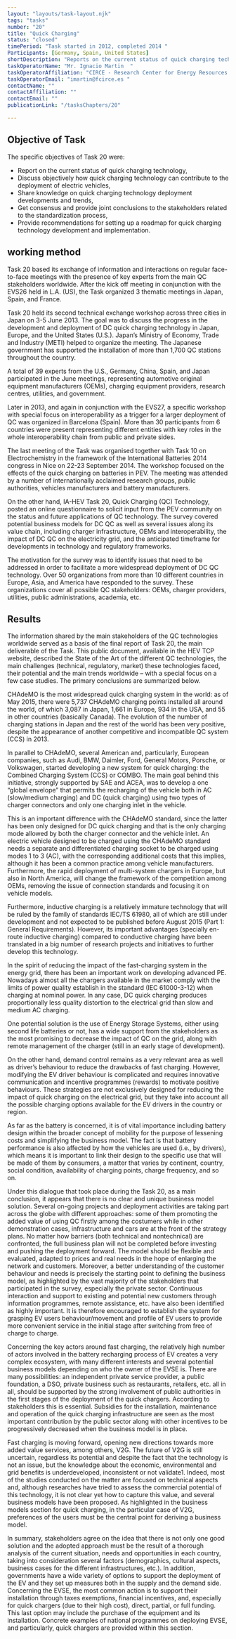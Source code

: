 ```yaml
---
layout: "layouts/task-layout.njk"
tags: "tasks"
number: "20"
title: "Quick Charging"
status: "closed"
timePeriod: "Task started in 2012, completed 2014 "
Participants: [Germany, Spain, United States]
shortDescription: "Reports on the current status of quick charging technology."
taskOperatorName: "Mr. Ignacio Martin  "
taskOperatorAffiliation: "CIRCE - Research Center for Energy Resources and Consumption "
taskOperatorEmail: "imartin@fcirce.es "
contactName: ""
contactAffiliation: ""
contactEmail: ""
publicationLink: "/tasksChapters/20"

---
```


## Objective of Task
The specific objectives of Task 20 were:  

- Report on the current status of quick charging technology, 
- Discuss objectively how quick charging technology can contribute to the deployment of electric vehicles, 
- Share knowledge on quick charging technology deployment developments and trends, 
- Get consensus and provide joint conclusions to the stakeholders related to the standardization process, 
- Provide recommendations for setting up a roadmap for quick charging technology development and implementation. 

## working method
Task 20 based its exchange of information and interactions on regular face-to-face meetings with the presence of key experts from the main QC stakeholders worldwide. After the kick off meeting in conjunction with the EVS26 held in L.A. (US), the Task organized 3 thematic meetings in Japan, Spain, and France.  

Task 20 held its second technical exchange workshop across three cities in Japan on 3-5 June 2013. The goal was to discuss the progress in the development and deployment of DC quick charging technology in Japan, Europe, and the United States (U.S.). Japan’s Ministry of Economy, Trade and Industry (METI) helped to organize the meeting. The Japanese government has supported the installation of more than 1,700 QC stations throughout the country.  

A total of 39 experts from the U.S., Germany, China, Spain, and Japan participated in the June meetings, representing automotive original equipment manufacturers (OEMs), charging equipment providers, research centres, utilities, and government.  

Later in 2013, and again in conjunction with the EVS27, a specific workshop with special focus on interoperability as a trigger for a larger deployment of QC was organized in Barcelona (Spain). More than 30 participants from 6 countries were present representing different entities with key roles in the whole interoperability chain from public and private sides.  

The last meeting of the Task was organised together with Task 10 on Electrochemistry in the framework of the International Batteries 2014 congress in Nice on 22-23 September 2014. The workshop focused on the effects of the quick charging on batteries in PEV. The meeting was attended by a number of internationally acclaimed research groups, public authorities, vehicles manufacturers and battery manufacturers. 

On the other hand, IA-HEV Task 20, Quick Charging (QC) Technology, posted an online questionnaire to solicit input from the PEV community on the status and future applications of QC technology. The survey covered potential business models for DC QC as well as several issues along its value chain, including charger infrastructure, OEMs and interoperability, the impact of DC QC on the electricity grid, and the anticipated timeframe for developments in technology and regulatory frameworks.  

The motivation for the survey was to identify issues that need to be addressed in order to facilitate a more widespread deployment of DC QC technology. Over 50 organizations from more than 10 different countries in Europe, Asia, and America have responded to the survey. These organizations cover all possible QC stakeholders: OEMs, charger providers, utilities, public administrations, academia, etc.  

## Results
The information shared by the main stakeholders of the QC technologies worldwide served as a basis of the final report of Task 20, the main deliverable of the Task. This public document, available in the HEV TCP website, described the State of the Art of the different QC technologies, the main challenges (technical, regulatory, market) these technologies faced, their potential and the main trends worldwide – with a special focus on a few case studies. The primary conclusions are summarized below.  

CHAdeMO is the most widespread quick charging system in the world: as of May 2015, there were 5,737 CHAdeMO charging points installed all around the world, of which 3,087 in Japan, 1,661 in Europe, 934 in the USA, and 55 in other countries (basically Canada). The evolution of the number of charging stations in Japan and the rest of the world has been very positive, despite the appearance of another competitive and incompatible QC system (CCS) in 2013.  

In parallel to CHAdeMO, several American and, particularly, European companies, such as Audi, BMW, Daimler, Ford, General Motors, Porsche, or Volkswagen, started developing a new system for quick charging: the Combined Charging System (CCS) or COMBO. The main goal behind this initiative, strongly supported by SAE and ACEA, was to develop a one “global envelope” that permits the recharging of the vehicle both in AC (slow/medium charging) and DC (quick charging) using two types of charger connectors and only one charging inlet in the vehicle.  

This is an important difference with the CHAdeMO standard, since the latter has been only designed for DC quick charging and that is the only charging mode allowed by both the charger connector and the vehicle inlet. An electric vehicle designed to be charged using the CHAdeMO standard needs a separate and differentiated charging socket to be charged using modes 1 to 3 (AC), with the corresponding additional costs that this implies, although it has been a common practice among vehicle manufacturers. Furthermore, the rapid deployment of multi-system chargers in Europe, but also in North America, will change the framework of the competition among OEMs, removing the issue of connection standards and focusing it on vehicle models. 

Furthermore, inductive charging is a relatively immature technology that will be ruled by the family of standards IEC/TS 61980, all of which are still under development and not expected to be published before August 2015 (Part 1: General Requirements). However, its important advantages (specially en-route inductive charging) compared to conductive charging have been translated in a big number of research projects and initiatives to further develop this technology.  

In the spirit of reducing the impact of the fast-charging system in the energy grid, there has been an important work on developing advanced PE. Nowadays almost all the chargers available in the market comply with the limits of power quality establish in the standard (IEC 61000-3-12) when charging at nominal power. In any case, DC quick charging produces proportionally less quality distortion to the electrical grid than slow and medium AC charging.  

One potential solution is the use of Energy Storage Systems, either using second life batteries or not, has a wide support from the stakeholders as the most promising to decrease the impact of QC on the grid, along with remote management of the charger (still in an early stage of development).  

On the other hand, demand control remains as a very relevant area as well as driver’s behaviour to reduce the drawbacks of fast charging. However, modifying the EV driver behaviour is complicated and requires innovative communication and incentive programmes (rewards) to motivate positive behaviours. These strategies are not exclusively designed for reducing the impact of quick charging on the electrical grid, but they take into account all the possible charging options available for the EV drivers in the country or region.  

As far as the battery is concerned, it is of vital importance including battery design within the broader concept of mobility for the purpose of lessening costs and simplifying the business model. The fact is that battery performance is also affected by how the vehicles are used (i.e., by drivers), which means it is important to link their design to the specific use that will be made of them by consumers, a matter that varies by continent, country, social condition, availability of charging points, charge frequency, and so on.  

Under this dialogue that took place during the Task 20, as a main conclusion, it appears that there is no clear and unique business model solution. Several on-going projects and deployment activities are taking part across the globe with different approaches: some of them promoting the added value of using QC firstly among the costumers while in other demonstration cases, infrastructure and cars are at the front of the strategy plans. No matter how barriers (both technical and nontechnical) are confronted, the full business plan will not be completed before investing and pushing the deployment forward. The model should be flexible and evaluated, adapted to prices and real needs in the hope of enlarging the network and customers. Moreover, a better understanding of the customer behaviour and needs is precisely the starting point to defining the business model, as highlighted by the vast majority of the stakeholders that participated in the survey, especially the private sector. Continuous interaction and support to existing and potential new customers through information programmes, remote assistance, etc. have also been identified as highly important. It is therefore encouraged to establish the system for grasping EV users behaviour/movement and profile of EV users to provide more convenient service in the initial stage after switching from free of charge to charge.  

Concerning the key actors around fast charging, the relatively high number of actors involved in the battery recharging process of EV creates a very complex ecosystem, with many different interests and several potential business models depending on who the owner of the EVSE is. There are many possibilities: an independent private service provider, a public foundation, a DSO, private business such as restaurants, retailers, etc. all in all, should be supported by the strong involvement of public authorities in the first stages of the deployment of the quick chargers. According to stakeholders this is essential. Subsidies for the installation, maintenance and operation of the quick charging infrastructure are seen as the most important contribution by the public sector along with other incentives to be progressively decreased when the business model is in place.  

Fast charging is moving forward, opening new directions towards more added value services, among others, V2G. The future of V2G is still uncertain, regardless its potential and despite the fact that the technology is not an issue, but the knowledge about the economic, environmental and grid benefits is underdeveloped, inconsistent or not validate1. Indeed, most of the studies conducted on the matter are focused on technical aspects and, although researches have tried to assess the commercial potential of this technology, it is not clear yet how to capture this value, and several business models have been proposed. As highlighted in the business models section for quick charging, in the particular case of V2G, preferences of the users must be the central point for deriving a business model.  

In summary, stakeholders agree on the idea that there is not only one good solution and the adopted approach must be the result of a thorough analysis of the current situation, needs and opportunities in each country, taking into consideration several factors (demographics, cultural aspects, business cases for the different infrastructures, etc.). In addition, governments have a wide variety of options to support the deployment of the EV and they set up measures both in the supply and the demand side. Concerning the EVSE, the most common action is to support their installation through taxes exemptions, financial incentives, and, especially for quick chargers (due to their high cost), direct, partial, or full funding. This last option may include the purchase of the equipment and its installation. Concrete examples of national programmes on deploying EVSE, and particularly, quick chargers are provided within this section. 